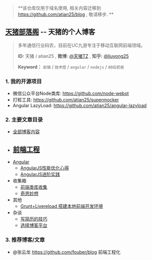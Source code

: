 > **该仓库仅用于域名使用, 相关内容迁移到 https://github.com/atian25/blog , 敬请移步. **

## [天猪部落阁](http://atian25.github.io) -- 天猪的个人博客

> 多年通信行业码农，目前在UC九游专注于移动互联网前端领域。
> 
> **ID:** 天猪 / atian25 , **微博:** [@天猪TZ](http://weibo.com/liuyong25) , **知乎:** [@liuyong25](http://www.zhihu.com/people/liuyong25)
> 
> **Keyword：** `前端` / `技术控` / `angular` / `nodejs` / `80后奶爸`

### 1. 我的开源项目
- 微信公众平台Node类库: https://github.com/node-webot
- 打桩工具: https://github.com/atian25/supermocker
- Angular LazyLoad: https://github.com/atian25/angular-lazyload

### 2. 主要文章目录

- [全部博客内容](https://github.com/atian25/atian25.github.io/issues)
- [前端工程](https://github.com/atian25/atian25.github.io/labels/%E5%89%8D%E7%AB%AF%E5%B7%A5%E7%A8%8B)
  - 
- [Angular](https://github.com/atian25/atian25.github.io/labels/angular)
  - [AngularJS性能优化心得](http://atian25.github.io/5)
  - [AngularJS进阶实践](http://atian25.github.io/6)
- 收集箱
  - [前端类库收集](http://atian25.github.io/1)
  - [奇思妙想](http://atian25.github.io/2)
- 其他
  - [Grunt+Livereload 搭建本地前端开发环境](http://atian25.github.io/4)
- 杂谈
  - [写简历的技巧](http://atian25.github.io/3)
  - [选择博客平台](http://atian25.github.io/7)

### 3. 推荐博客/文章
- @张云龙 https://github.com/fouber/blog 前端工程化
